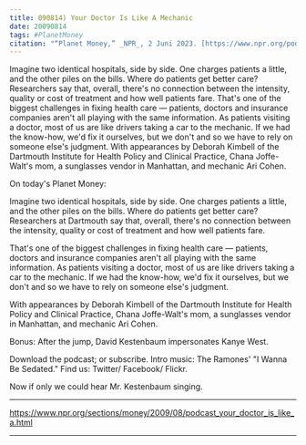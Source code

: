 ```yaml
---
title: 090814) Your Doctor Is Like A Mechanic
date: 20090814
tags: #PlanetMoney
citation: "“Planet Money,” _NPR_, 2 Juni 2023. [https://www.npr.org/podcasts/510289/planet-money](https://www.npr.org/podcasts/510289/planet-money) (diakses 4 Juni 2023)."
---
```


Imagine two identical hospitals, side by side. One charges patients a little, and the other piles on the bills. Where do patients get better care? Researchers say that, overall, there's no connection between the intensity, quality or cost of treatment and how well patients fare. That's one of the biggest challenges in fixing health care — patients, doctors and insurance companies aren't all playing with the same information. As patients visiting a doctor, most of us are like drivers taking a car to the mechanic. If we had the know-how, we'd fix it ourselves, but we don't and so we have to rely on someone else's judgment. With appearances by Deborah Kimbell of the Dartmouth Institute for Health Policy and Clinical Practice, Chana Joffe-Walt's mom, a sunglasses vendor in Manhattan, and mechanic Ari Cohen.

On today's Planet Money:

Imagine two identical hospitals, side by side. One charges patients a little, and the other piles on the bills. Where do patients get better care? Researchers at Dartmouth say that, overall, there's no connection between the intensity, quality or cost of treatment and how well patients fare.

That's one of the biggest challenges in fixing health care — patients, doctors and insurance companies aren't all playing with the same information. As patients visiting a doctor, most of us are like drivers taking a car to the mechanic. If we had the know-how, we'd fix it ourselves, but we don't and so we have to rely on someone else's judgment.

With appearances by Deborah Kimbell of the Dartmouth Institute for Health Policy and Clinical Practice, Chana Joffe-Walt's mom, a sunglasses vendor in Manhattan, and mechanic Ari Cohen.

Bonus: After the jump, David Kestenbaum impersonates Kanye West.

Download the podcast; or subscribe. Intro music: The Ramones' "I Wanna Be Sedated." Find us: Twitter/ Facebook/ Flickr.

Now if only we could hear Mr. Kestenbaum singing. 

----

https://www.npr.org/sections/money/2009/08/podcast_your_doctor_is_like_a.html



----

